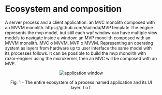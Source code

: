 # Ecosystem and composition
<p>A server process and a client application: an MVC monolith composed with an MVVM monolith. https://github.com/dudinda/MVPTemplate The engine represents the mvp model, but still each wpf window can have multiple view models to navigate inside a window: an MVP monolith composed with an MVVM monolith. MVC o MVVM, MVP o MVVM. Representing an operating system as layers from hardware up to user interface the same model with its processes follows. It can be possible to build the mvp monolith with razor-enginer using the microkernel, then  an MVC will be composed with an MVP.</p>
<p align="center">
    <img src="https://i.imgur.com/mZtAxXv.png" alt="application window">
     <p align="center">Fig. 1 - The entire ecosystem of a process named application and its UI layer. f o f.</p>
</p>
